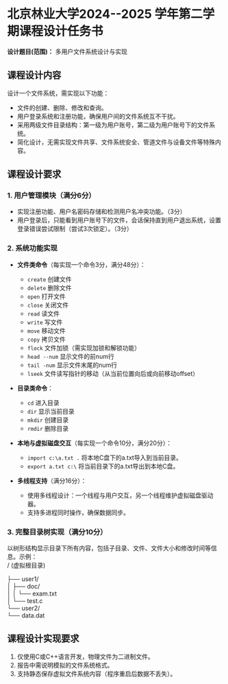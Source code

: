 # 北京林业大学2024--2025 学年第二学期课程设计任务书

**设计题目(范围)：** 多用户文件系统设计与实现  

## 课程设计内容

设计一个文件系统，需实现以下功能：  
- 文件的创建、删除、修改和查询。  
- 用户登录系统和注册功能，确保用户间的文件系统互不干扰。  
- 采用两级文件目录结构：第一级为用户账号，第二级为用户账号下的文件系统。  
- 简化设计，无需实现文件共享、文件系统安全、管道文件与设备文件等特殊内容。  

## 课程设计要求

### 1. 用户管理模块（满分6分）
- 实现注册功能、用户名密码存储和检测用户名冲突功能。（3分）  
- 用户登录后，只能看到用户账号下的文件，会话保持直到用户退出系统，设置登录错误尝试限制（尝试3次锁定）。（3分）  

### 2. 系统功能实现
- **文件类命令**（每实现一个命令3分，满分48分）：  
  - `create` 创建文件  
  - `delete` 删除文件  
  - `open` 打开文件  
  - `close` 关闭文件  
  - `read` 读文件  
  - `write` 写文件  
  - `move` 移动文件  
  - `copy` 拷贝文件  
  - `flock` 文件加锁（需实现加锁和解锁功能）  
  - `head --num` 显示文件的前num行  
  - `tail -num` 显示文件末尾的num行  
  - `lseek` 文件读写指针的移动（从当前位置向后或向前移动offset）  

- **目录类命令**：  
  - `cd` 进入目录  
  - `dir` 显示当前目录  
  - `mkdir` 创建目录  
  - `rmdir` 删除目录  

- **本地与虚拟磁盘交互**（每实现一个命令10分，满分20分）：  
  - `import c:\a.txt .` 将本地C盘下的a.txt导入到当前目录。  
  - `export a.txt c:\` 将当前目录下的a.txt导出到本地C盘。  

- **多线程支持**（满分16分）：  
  - 使用多线程设计：一个线程与用户交互，另一个线程维护虚拟磁盘驱动器。  
  - 支持多进程同时操作，确保数据同步。  

### 3. 完整目录树实现（满分10分）
以树形结构显示目录下所有内容，包括子目录、文件、文件大小和修改时间等信息。示例：  
/ (虚拟根目录)

├── user1/  
│ ├── doc/  
│ │ └── exam.txt  
│ └── test.c  
└── user2/  
└── data.dat  

## 课程设计实现要求
1. 仅使用C或C++语言开发，物理文件为二进制文件。  
2. 报告中需说明模拟的文件系统格式。  
3. 支持静态保存虚拟文件系统内容（程序重启后数据不丢失）。  
